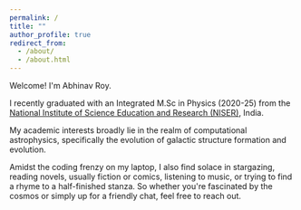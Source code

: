 ```yaml
---
permalink: /
title: ""
author_profile: true
redirect_from: 
  - /about/
  - /about.html
---
```


Welcome! I'm Abhinav Roy.


I recently graduated with an Integrated M.Sc in Physics (2020-25) from the [National Institute of Science Education and Research (NISER)](https://www.niser.ac.in/), India.


My academic interests broadly lie in the realm of computational astrophysics, specifically the evolution of galactic structure formation and evolution.


Amidst the coding frenzy on my laptop, I also find solace in stargazing, reading novels, usually fiction or comics, listening to music, or trying to find a rhyme to a half-finished stanza. So whether you're fascinated by the cosmos or simply up for a friendly chat, feel free to reach out.


<!-- ## Quick Links
📄 [Download my CV](/files/Abhinav_Roy_CV.pdf) | 🔬 [Research Projects](/research/) | 📊 [GitHub](https://github.com/AbhinavRoy99) | ✍️ [Medium Blog](#) -->